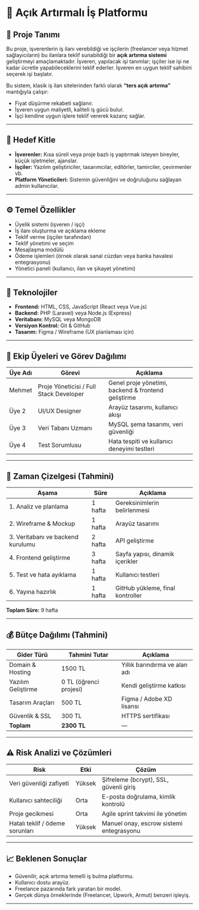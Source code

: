 # 💼 Açık Artırmalı İş Platformu

## 🎯 Proje Tanımı

Bu proje, işverenlerin iş ilanı verebildiği ve işçilerin (freelancer veya hizmet sağlayıcıların) bu ilanlara teklif sunabildiği bir **açık artırma sistemi** geliştirmeyi amaçlamaktadır.
İşveren, yapılacak işi tanımlar; işçiler ise işi ne kadar ücretle yapabileceklerini teklif ederler. İşveren en uygun teklif sahibini seçerek işi başlatır.

Bu sistem, klasik iş ilan sitelerinden farklı olarak **“ters açık artırma”** mantığıyla çalışır:

* Fiyat düşürme rekabeti sağlanır.
* İşveren uygun maliyetli, kaliteli iş gücü bulur.
* İşçi kendine uygun işlere teklif vererek kazanç sağlar.

---

## 🎯 Hedef Kitle

* **İşverenler:** Kısa süreli veya proje bazlı iş yaptırmak isteyen bireyler, küçük işletmeler, ajanslar.
* **İşçiler:** Yazılım geliştiriciler, tasarımcılar, editörler, tamirciler, çevirmenler vb.
* **Platform Yöneticileri:** Sistemin güvenliğini ve doğruluğunu sağlayan admin kullanıcılar.

---

## ⚙️ Temel Özellikler

* Üyelik sistemi (işveren / işçi)
* İş ilanı oluşturma ve açıklama ekleme
* Teklif verme (işçiler tarafından)
* Teklif yönetimi ve seçim
* Mesajlaşma modülü
* Ödeme işlemleri (örnek olarak sanal cüzdan veya banka havalesi entegrasyonu)
* Yönetici paneli (kullanıcı, ilan ve şikayet yönetimi)

---

## 🧩 Teknolojiler

* **Frontend:** HTML, CSS, JavaScript (React veya Vue.js)
* **Backend:** PHP (Laravel) veya Node.js (Express)
* **Veritabanı:** MySQL veya MongoDB
* **Versiyon Kontrol:** Git & GitHub
* **Tasarım:** Figma / Wireframe (UX planlaması için)

---

## 👥 Ekip Üyeleri ve Görev Dağılımı

| Üye Adı | Görevi                                  | Açıklama                                            |
| ------- | --------------------------------------- | --------------------------------------------------- |
| Mehmet  | Proje Yöneticisi / Full Stack Developer | Genel proje yönetimi, backend & frontend geliştirme |
| Üye 2   | UI/UX Designer                          | Arayüz tasarımı, kullanıcı akışı                    |
| Üye 3   | Veri Tabanı Uzmanı                      | MySQL şema tasarımı, veri güvenliği                 |
| Üye 4   | Test Sorumlusu                          | Hata tespiti ve kullanıcı deneyimi testleri         |

---

## 📅 Zaman Çizelgesi (Tahmini)

| Aşama                             | Süre    | Açıklama                         |
| --------------------------------- | ------- | -------------------------------- |
| 1. Analiz ve planlama             | 1 hafta | Gereksinimlerin belirlenmesi     |
| 2. Wireframe & Mockup             | 1 hafta | Arayüz tasarımı                  |
| 3. Veritabanı ve backend kurulumu | 2 hafta | API geliştirme                   |
| 4. Frontend geliştirme            | 3 hafta | Sayfa yapısı, dinamik içerikler  |
| 5. Test ve hata ayıklama          | 1 hafta | Kullanıcı testleri               |
| 6. Yayına hazırlık                | 1 hafta | GitHub yükleme, final kontroller |

**Toplam Süre:** 9 hafta

---

## 💰 Bütçe Dağılımı (Tahmini)

| Gider Türü              | Tahmini Tutar          | Açıklama                      |
| ------------------ | ---------------------- | ----------------------------- |
| Domain & Hosting   | 1500 TL                | Yıllık barındırma ve alan adı |
| Yazılım Geliştirme | 0 TL (öğrenci projesi) | Kendi geliştirme katkısı      |
| Tasarım Araçları   | 500 TL                 | Figma / Adobe XD lisansı      |
| Güvenlik & SSL     | 300 TL                 | HTTPS sertifikası             |
| **Toplam**         | **2300 TL**            | —                             |

---

## ⚠️ Risk Analizi ve Çözümleri

| Risk                            | Etki   | Çözüm                                    |
| ------------------------------- | ------ | ---------------------------------------- |
| Veri güvenliği zafiyeti         | Yüksek | Şifreleme (bcrypt), SSL, güvenli giriş   |
| Kullanıcı sahteciliği           | Orta   | E-posta doğrulama, kimlik kontrolü       |
| Proje gecikmesi                 | Orta   | Agile sprint takvimi ile yönetim         |
| Hatalı teklif / ödeme sorunları | Yüksek | Manuel onay, escrow sistemi entegrasyonu |

---

## 📈 Beklenen Sonuçlar

* Güvenilir, açık artırma temelli iş bulma platformu.
* Kullanıcı dostu arayüz.
* Freelance pazarında fark yaratan bir model.
* Gerçek dünya örneklerinde (Freelancer, Upwork, Armut) benzeri işleyiş.

---
